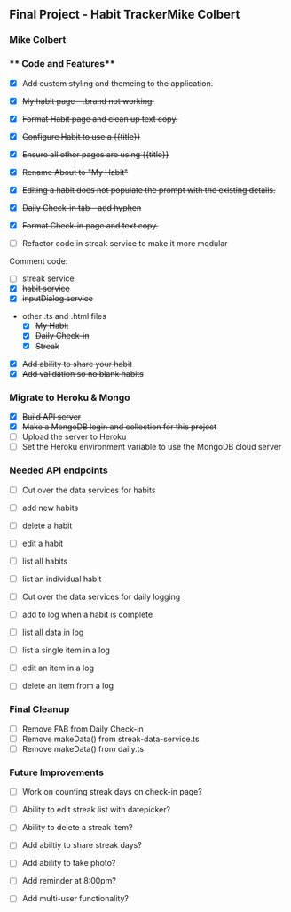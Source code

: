 ## Final Project - Habit TrackerMike Colbert
### Mike Colbert

### ** Code and Features**
- [x] ~~Add custom styling and themeing to the application.~~
- [x] ~~My habit page - .brand not working.~~
- [x] ~~Format Habit page and clean up text copy.~~
- [x] ~~Configure Habit to use a {{title}}~~
- [x] ~~Ensure all other pages are using {{title}}~~
- [x] ~~Rename About to "My Habit"~~
- [x] ~~Editing a habit does not populate the prompt with the existing details.~~
- [x] ~~Daily Check-in tab - add hyphen~~
- [x] ~~Format Check-in page and text copy.~~

- [ ] Refactor code in streak service to make it more modular

Comment code:
- [ ] streak service
- [x] ~~habit service~~
- [x] ~~inputDialog service~~
 - other .ts and .html files
   - [x] ~~My Habit~~
   - [x] ~~Daily Check-in~~
   - [x] ~~Streak~~

- [x] ~~Add ability to share your habit~~
- [x] ~~Add validation so no blank habits~~

### **Migrate to Heroku & Mongo**
- [x] ~~Build API server~~
- [x] ~~Make a MongoDB login and collection for this project~~
- [ ] Upload the server to Heroku
- [ ] Set the Heroku environment variable to use the MongoDB cloud server

### **Needed API endpoints**
- [ ] Cut over the data services for habits
- [ ] add new habits
- [ ] delete a habit
- [ ] edit a habit
- [ ] list all habits
- [ ] list an individual habit

- [ ] Cut over the data services for daily logging
- [ ] add to log when a habit is complete
- [ ] list all data in log
- [ ] list a single item in a log
- [ ] edit an item in a log
- [ ] delete an item from a log

### **Final Cleanup**
- [ ] Remove FAB from Daily Check-in
- [ ] Remove makeData() from streak-data-service.ts
- [ ] Remove makeData() from daily.ts

### **Future Improvements**
- [ ] Work on counting streak days on check-in page?
- [ ] Ability to edit streak list with datepicker?
- [ ] Ability to delete a streak item?

- [ ] Add abiltiy to share streak days?
- [ ] Add ability to take photo?
- [ ] Add reminder at 8:00pm?
- [ ] Add multi-user functionality? 
